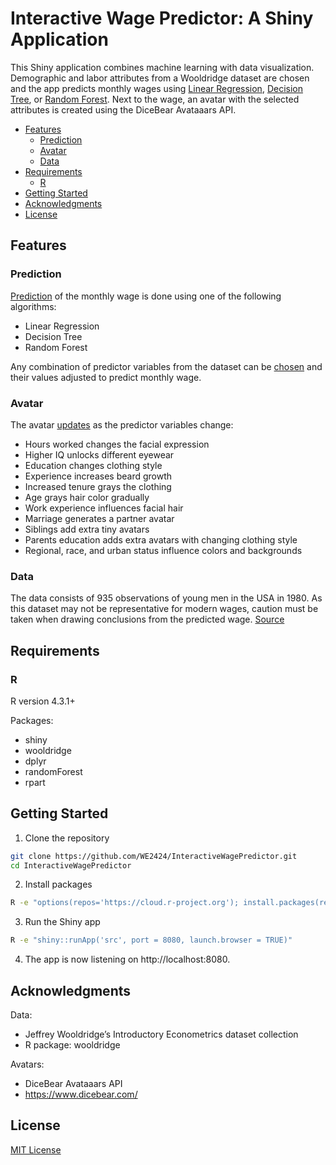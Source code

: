 # Interactive Wage Predictor: A Shiny Application

This Shiny application combines machine learning with data visualization. Demographic and labor attributes from a Wooldridge dataset are chosen and the app predicts monthly wages using [Linear Regression](https://en.wikipedia.org/wiki/Linear_regression), [Decision Tree](https://en.wikipedia.org/wiki/Decision_tree_learning), or [Random Forest](https://en.wikipedia.org/wiki/Random_forest). Next to the wage, an avatar with the selected attributes is created using the DiceBear Avataaars API.

- [Features](#features)
  - [Prediction](#prediction)
  - [Avatar](#avatar)
  - [Data](#data)
- [Requirements](#requirements)
  - [R](#r)
- [Getting Started](#getting-started)
- [Acknowledgments](#acknowledgments)
- [License](#license)

## Features

### Prediction
[Prediction](src/server.R) of the monthly wage is done using one of the following algorithms:
- Linear Regression
- Decision Tree
- Random Forest

Any combination of predictor variables from the dataset can be [chosen](src/ui.R) and their values adjusted to predict monthly wage.

### Avatar
The avatar [updates](src/build_avatar_url.R) as the predictor variables change:
- Hours worked changes the facial expression
- Higher IQ unlocks different eyewear
- Education changes clothing style
- Experience increases beard growth
- Increased tenure grays the clothing
- Age grays hair color gradually
- Work experience influences facial hair
- Marriage generates a partner avatar
- Siblings add extra tiny avatars
- Parents education adds extra avatars with changing clothing style
- Regional, race, and urban status influence colors and backgrounds

### Data
The data consists of 935 observations of young men in the USA in 1980. As this dataset may not be representative for modern wages, caution must be taken when drawing conclusions from the predicted wage. [Source](https://search.r-project.org/CRAN/refmans/wooldridge/html/wage2.html)

## Requirements

### R
R version 4.3.1+

Packages:
- shiny
- wooldridge
- dplyr
- randomForest
- rpart

## Getting Started

1. Clone the repository

```bash
git clone https://github.com/WE2424/InteractiveWagePredictor.git
cd InteractiveWagePredictor
```

2. Install packages
   
```bash
R -e "options(repos='https://cloud.r-project.org'); install.packages(readLines('dep/packages.txt'))"

```

3. Run the Shiny app

```bash
R -e "shiny::runApp('src', port = 8080, launch.browser = TRUE)"
```

4. The app is now listening on http://localhost:8080.

## Acknowledgments
Data:
- Jeffrey Wooldridge’s Introductory Econometrics dataset collection
- R package: wooldridge

Avatars:
- DiceBear Avataaars API
- https://www.dicebear.com/

## License
[MIT License](LICENSE.md)